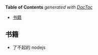 <!-- START doctoc generated TOC please keep comment here to allow auto update -->
<!-- DON'T EDIT THIS SECTION, INSTEAD RE-RUN doctoc TO UPDATE -->

**Table of Contents** _generated with [DocToc](https://github.com/thlorenz/doctoc)_

- [书籍](#%E4%B9%A6%E7%B1%8D)

<!-- END doctoc generated TOC please keep comment here to allow auto update -->

## 书籍

- 了不起的 nodejs
